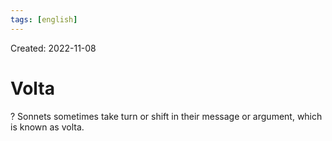 ```yaml
---
tags: [english] 
---
```

Created: 2022-11-08

# Volta
?
Sonnets sometimes take turn or shift in their message or argument, which is known as volta. 